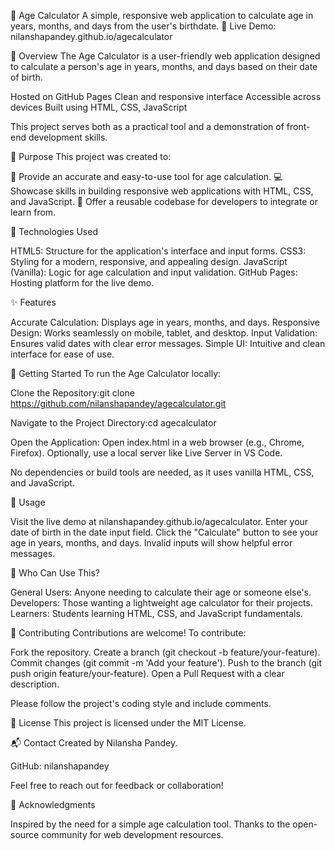 🧮 Age Calculator
A simple, responsive web application to calculate age in years, months, and days from the user's birthdate.
🔗 Live Demo: nilanshapandey.github.io/agecalculator

📄 Overview
The Age Calculator is a user-friendly web application designed to calculate a person's age in years, months, and days based on their date of birth.

Hosted on GitHub Pages
Clean and responsive interface
Accessible across devices
Built using HTML, CSS, JavaScript

This project serves both as a practical tool and a demonstration of front-end development skills.

🎯 Purpose
This project was created to:

🧮 Provide an accurate and easy-to-use tool for age calculation.
💻 Showcase skills in building responsive web applications with HTML, CSS, and JavaScript.
🔁 Offer a reusable codebase for developers to integrate or learn from.


🧰 Technologies Used

HTML5: Structure for the application's interface and input forms.
CSS3: Styling for a modern, responsive, and appealing design.
JavaScript (Vanilla): Logic for age calculation and input validation.
GitHub Pages: Hosting platform for the live demo.


✨ Features

Accurate Calculation: Displays age in years, months, and days.
Responsive Design: Works seamlessly on mobile, tablet, and desktop.
Input Validation: Ensures valid dates with clear error messages.
Simple UI: Intuitive and clean interface for ease of use.


🚀 Getting Started
To run the Age Calculator locally:

Clone the Repository:git clone https://github.com/nilanshapandey/agecalculator.git


Navigate to the Project Directory:cd agecalculator


Open the Application:
Open index.html in a web browser (e.g., Chrome, Firefox).
Optionally, use a local server like Live Server in VS Code.



No dependencies or build tools are needed, as it uses vanilla HTML, CSS, and JavaScript.

📖 Usage

Visit the live demo at nilanshapandey.github.io/agecalculator.
Enter your date of birth in the date input field.
Click the "Calculate" button to see your age in years, months, and days.
Invalid inputs will show helpful error messages.


👥 Who Can Use This?

General Users: Anyone needing to calculate their age or someone else's.
Developers: Those wanting a lightweight age calculator for their projects.
Learners: Students learning HTML, CSS, and JavaScript fundamentals.


🤝 Contributing
Contributions are welcome! To contribute:

Fork the repository.
Create a branch (git checkout -b feature/your-feature).
Commit changes (git commit -m 'Add your feature').
Push to the branch (git push origin feature/your-feature).
Open a Pull Request with a clear description.

Please follow the project's coding style and include comments.

📜 License
This project is licensed under the MIT License.

📬 Contact
Created by Nilansha Pandey.  

GitHub: nilanshapandey

Feel free to reach out for feedback or collaboration!

🙏 Acknowledgments

Inspired by the need for a simple age calculation tool.
Thanks to the open-source community for web development resources. 
